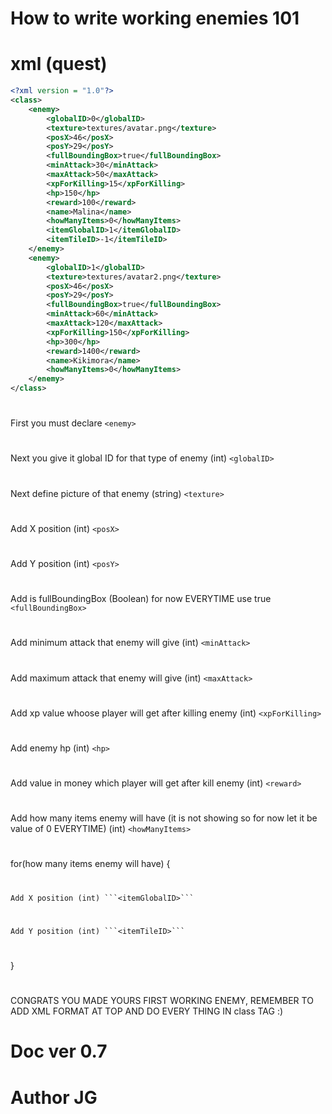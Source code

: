 # How to write working enemies 101

# xml (quest)

```xml
<?xml version = "1.0"?>
<class>
	<enemy>
		<globalID>0</globalID>
		<texture>textures/avatar.png</texture>
		<posX>46</posX>
		<posY>29</posY>
		<fullBoundingBox>true</fullBoundingBox>
		<minAttack>30</minAttack>
		<maxAttack>50</maxAttack>
		<xpForKilling>15</xpForKilling>
		<hp>150</hp>
		<reward>100</reward>
		<name>Malina</name>
		<howManyItems>0</howManyItems>
		<itemGlobalID>1</itemGlobalID>
		<itemTileID>-1</itemTileID>
	</enemy>
	<enemy>
		<globalID>1</globalID>
		<texture>textures/avatar2.png</texture>
		<posX>46</posX>
		<posY>29</posY>
		<fullBoundingBox>true</fullBoundingBox>
		<minAttack>60</minAttack>
		<maxAttack>120</maxAttack>
		<xpForKilling>150</xpForKilling>
		<hp>300</hp>
		<reward>1400</reward>
		<name>Kikimora</name>
		<howManyItems>0</howManyItems>
	</enemy>
</class>
```

#
First you must declare  ```<enemy>``` 
#
Next you give it global ID for that type of enemy (int) ```<globalID>```
#
Next define picture of that enemy (string) ```<texture>```
#
Add X position (int) ```<posX>```
#
Add Y position (int) ```<posY>```
#
Add is fullBoundingBox (Boolean) for now EVERYTIME use true ```<fullBoundingBox>```
#
Add minimum attack that enemy will give (int) ```<minAttack>```
#
Add maximum attack that enemy will give (int) ```<maxAttack>```
#
Add xp value whoose player will get after killing enemy (int) ```<xpForKilling>```
#
Add enemy hp (int) ```<hp>```
#
Add value in money which player will get after kill enemy (int) ```<reward>```
#
Add how many items enemy will have (it is not showing so for now let it be value of 0 EVERYTIME) (int) ```<howManyItems>```
#
for(how many items enemy will have) {
#
	Add X position (int) ```<itemGlobalID>```
#
	Add Y position (int) ```<itemTileID>```
#
}
#

CONGRATS YOU MADE YOURS FIRST WORKING ENEMY, REMEMBER TO ADD XML FORMAT AT TOP AND DO EVERY THING IN class TAG :)


# Doc ver 0.7

# Author JG